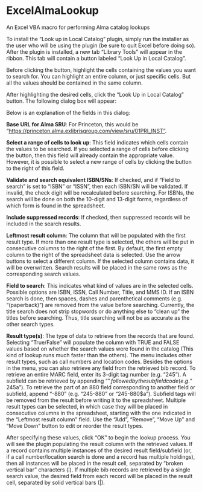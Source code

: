 # ExcelAlmaLookup
An Excel VBA macro for performing Alma catalog lookups

To install the “Look up in Local Catalog” plugin, simply run the installer as the user who will be using the plugin (be sure to quit Excel before doing so).  After the plugin is installed, a new tab “Library Tools” will appear in the ribbon.  This tab will contain a button labeled “Look Up in Local Catalog”.  

Before clicking the button, highlight the cells containing the values you want to search for.  You can highlight an entire column, or just specific cells.  But all the values should be contained in the same column.

After highlighting the desired cells, click the “Look Up in Local Catalog” button.  The following dialog box will appear:





Below is an explanation of the fields in this dialog:

**Base URL for Alma SRU**: For Princeton, this would be “https://princeton.alma.exlibrisgroup.com/view/sru/01PRI_INST”.

**Select a range of cells to look up**: This field indicates which cells contain the values to be searched.  If you selected a range of cells before clicking the button, then this field will already contain the appropriate value.  However, it is possible to select a new range of cells by clicking the button to the right of this field.

**Validate and search equivalent ISBN/SNs**: If checked, and if “Field to search” is set to “ISBN” or “ISSN”, then each ISBN/SN will be validated.  If invalid, the check digit will be recalculated before searching. For ISBNs, the search will be done on both the 10-digit and 13-digit forms, regardless of which form is found in the spreadsheet.

**Include suppressed records**: If checked, then suppressed records will be included in the search results.

**Leftmost result column**: The column that will be populated with the first result type.  If more than one result type is selected, the others will be put in consecutive columns to the right of the first.  By default, the first empty column to the right of the spreadsheet data is selected.  Use the arrow buttons to select a different column.  If the selected column contains data, it will be overwritten. Search results will be placed in the same rows as the corresponding search values.

**Field to search**: This indicates what kind of values are in the selected cells.  Possible options are ISBN, ISSN, Call Number, Title, and MMS ID.  If an ISBN search is done, then spaces, dashes and parenthetical comments (e.g. “(paperback)”) are removed from the value before searching.  Currently, the title search does not strip stopwords or do anything else to “clean up” the titles before searching.  Thus, title searching will not be as accurate as the other search types.

**Result type(s)**:  The type of data to retrieve from the records that are found.  Selecting “True/False” will populate the column with TRUE and FALSE values based on whether the search values were found in the catalog (This kind of lookup runs much faster than the others).  The menu includes other result types, such as call numbers and location codes.  Besides the options in the menu, you can also retrieve any field from the retrieved bib record.  To retrieve an entire MARC field, enter its 3-digit tag number (e.g. “245”).  A subfield can be retrieved by appending “$” followed by the subfield code (e.g. “245$a”).  To retrieve the part of an 880 field corresponding to another field or subfield, append “-880” (e.g. “245-880” or “245-880$a”).  Subfield tags will be removed from the result before writing it to the spreadsheet.  Multiple result types can be selected, in which case they will be placed in consecutive columns in the spreadsheet, starting with the one indicated in the “Leftmost result column” field.  Use the “Add”, “Remove”, “Move Up” and “Move Down” button to edit or reorder the result types.

After specifying these values, click “OK” to begin the lookup process.  You will see the plugin populating the result column with the retrieved values.  If a record contains multiple instances of the desired result field/subfield (or, if a call number/location search is done and a record has multiple holdings), then all instances will be placed in the result cell, separated by “broken vertical bar” characters (¦).  If multiple bib records are retrieved by a single search value, the desired field from each record will be placed in the result cell, separated by solid vertical bars (|). 

